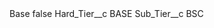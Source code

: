 <?xml version="1.0" encoding="UTF-8"?>
<CustomMetadata xmlns="http://soap.sforce.com/2006/04/metadata" xmlns:xsi="http://www.w3.org/2001/XMLSchema-instance" xmlns:xsd="http://www.w3.org/2001/XMLSchema">
    <label>Base</label>
    <protected>false</protected>
    <values>
        <field>Hard_Tier__c</field>
        <value xsi:type="xsd:string">BASE</value>
    </values>
    <values>
        <field>Sub_Tier__c</field>
        <value xsi:type="xsd:string">BSC</value>
    </values>
</CustomMetadata>
